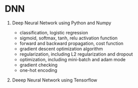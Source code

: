 # DNN
1. Deep Neural Network using Python and Numpy
   * classification, logistic regression
   * sigmoid, softmax, tanh, relu activation function
   * forward and backward propagation, cost function 
   * gradient descent optimization algorithm
   * regularization, including L2 regularization and dropout
   * optimization, including mini-batch and adam mode
   * gradient checking
   * one-hot encoding
   
2. Deeep Neural Network using Tensorflow
